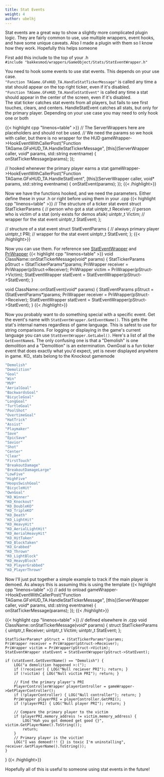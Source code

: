 ```yaml
---
title: Stat Events
weight: 4
author: ubelhj
---
```


Stat events are a great way to show a slightly more complicated plugin logic. They are fairly common to use, use multiple wrappers, event hooks, and have some unique caveats. Also I made a plugin with them so I know how they work. Hopefully this helps someone

First add this include to the top of your .h  
`#include "bakkesmod/wrappers/GameObject/Stats/StatEventWrapper.h"`

You need to hook some events to use stat events. This depends on your use case.  
`"Function TAGame.GFxHUD_TA.HandleStatTickerMessage"` is called any time a stat should appear on the top right ticker, even if it's disabled.  
`"Function TAGame.GFxHUD_TA.HandleStatEvent"` is called any time a stat should appear in the center of the screen, even if it's disabled.  
The stat ticker catches stat events from all players, but fails to see first touches, clears, and centers. 
HandleStatEvent catches all stats, but only for the primary player. Depending on your use case you may need to only hook one or both

{{< highlight cpp "linenos=table" >}}
// The ServerWrappers here are placeholders and should not be used. 
//  We need the params so we hook with caller, but there is no wrapper for the HUD
gameWrapper->HookEventWithCallerPost<ServerWrapper>("Function TAGame.GFxHUD_TA.HandleStatTickerMessage",
    [this](ServerWrapper caller, void* params, std::string eventname) {
        onStatTickerMessage(params);
    });

// hooked whenever the primary player earns a stat
gameWrapper->HookEventWithCallerPost<ServerWrapper>("Function TAGame.GFxHUD_TA.HandleStatEvent",
    [this](ServerWrapper caller, void* params, std::string eventname) {
        onStatEvent(params);
    });
{{< /highlight>}}

Now we have the functions hooked, and we need the parameters. Either define these in your .h or right before using them in your .cpp
{{< highlight cpp "linenos=table" >}}
// The structure of a ticker stat event
struct StatTickerParams {
    // person who got a stat
    uintptr_t Receiver;
    // person who is victim of a stat (only exists for demos afaik)
    uintptr_t Victim;
    // wrapper for the stat event
    uintptr_t StatEvent;
};

// structure of a stat event
struct StatEventParams {
    // always primary player
    uintptr_t PRI;
    // wrapper for the stat event
    uintptr_t StatEvent;
};
{{< /highlight>}}

Now you can use them. For reference see [StatEventWrapper](/bakkesmod_api/Classes/Wrappers/GameObject/Stats/StatEventWrapper/) and [PriWrapper](/bakkesmod_api/Classes/Wrappers/GameObject/PriWrapper/)
{{< highlight cpp "linenos=table" >}}
void ClassName::onStatTickerMessage(void* params) {
    StatTickerParams pStruct = (StatTickerParams*)params;
    PriWrapper receiver = PriWrapper(pStruct->Receiver);
    PriWrapper victim = PriWrapper(pStruct->Victim);
    StatEventWrapper statEvent = StatEventWrapper(pStruct->StatEvent);
}

void ClassName::onStatEvent(void* params) {
    StatEventParams pStruct = (StatEventParams*)params;
    PriWrapper receiver = PriWrapper(pStruct->Receiver);
    StatEventWrapper statEvent = StatEventWrapper(pStruct->StatEvent);
}
{{< /highlight>}}

Now you probably want to do something special with a specific event. Get the event's name with `StatEventWrapper.GetEventName()`. This gets the stat's internal names regardless of game language. This is safest to use for string comparisons. For logging or displaying in the game's current language you can use `StatEventWrapper.GetLabel()`. Here's a list of all the `GetEventName`s. The only confusing one is that a "Demolish" is one demolition and a "Demolition" is an extermination. OwnGoal is a fun ticker event that does exactly what you'd expect, yet is never displayed anywhere in game. KO_ stats belong to the Knockout gamemode
```cpp
"Demolish"
"Demolition"
"Goal"
"Win"
"MVP"
"AerialGoal"
"BackwardsGoal"
"BicycleGoal"
"LongGoal"
"TurtleGoal"
"PoolShot"
"OvertimeGoal"
"HatTrick"
"Assist"
"Playmaker"
"Save"
"EpicSave"
"Savior"
"Shot"
"Center"
"Clear"
"FirstTouch"
"BreakoutDamage"
"BreakoutDamageLarge"
"LowFive"
"HighFive"
"HoopsSwishGoal"
"BicycleHit"
"OwnGoal"
"KO_Winner"
"KO_Knockout"
"KO_DoubleKO"
"KO_TripleKO"
"KO_Death"
"KO_LightHit"
"KO_HeavyHit"
"KO_AerialLightHit"
"KO_AerialHeavyHit"
"KO_HitTaken"
"KO_BlockTaken"
"KO_Grabbed"
"KO_Thrown"
"KO_LightBlock"
"KO_HeavyBlock"
"KO_PlayerGrabbed"
"KO_PlayerThrown"
```

Now I'll just put together a simple example to track if the main player is demoed. As always this is assuming this is using the template
{{< highlight cpp "linenos=table" >}}
// add to onload 
gameWrapper->HookEventWithCallerPost<ServerWrapper>("Function TAGame.GFxHUD_TA.HandleStatTickerMessage",
    [this](ServerWrapper caller, void* params, std::string eventname) {
        onStatTickerMessage(params);
    });
{{< /highlight>}}

{{< highlight cpp "linenos=table" >}}
// defined elsewhere in .cpp
void ClassName::onStatTickerMessage(void* params) {
    struct StatTickerParams {
        uintptr_t Receiver;
        uintptr_t Victim;
        uintptr_t StatEvent;
    };

    StatTickerParams* pStruct = (StatTickerParams*)params;
    PriWrapper receiver = PriWrapper(pStruct->Receiver);
    PriWrapper victim = PriWrapper(pStruct->Victim);
    StatEventWrapper statEvent = StatEventWrapper(pStruct->StatEvent);

    if (statEvent.GetEventName() == "Demolish") {
        LOG("a demolition happened >:(");
        if (!receiver) { LOG("Null reciever PRI"); return; }
        if (!victim) { LOG("Null victim PRI"); return; }

        // Find the primary player's PRI
        PlayerControllerWrapper playerController = gameWrapper->GetPlayerController();
        if (!playerController) { LOG("Null controller"); return; }
        PriWrapper playerPRI = playerController.GetPRI();
        if (!playerPRI) { LOG("Null player PRI"); return; }

        // Compare the primary player to the victim
        if (playerPRI.memory_address != victim.memory_address) {
            LOG("Hah you got demoed get good {}", victim.GetPlayerName().ToString());
            return;
        }
        // Primary player is the victim!
        LOG("I was demoed!!! {} is toxic I'm uninstalling", receiver.GetPlayerName().ToString());
    }
}
{{< /highlight>}}

Hopefully all of this is useful to someone using stat events in the future!